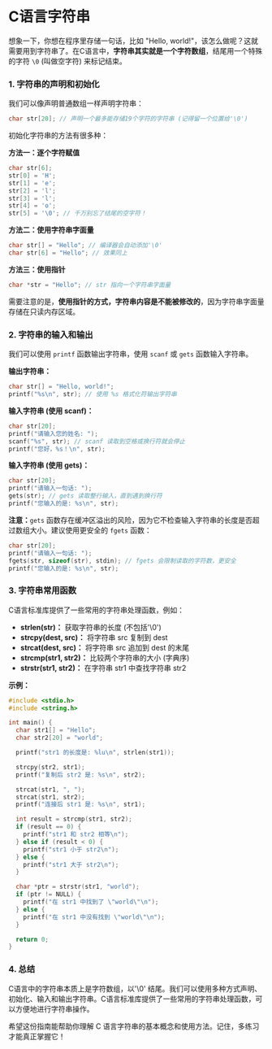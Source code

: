 # C语言字符串

想象一下，你想在程序里存储一句话，比如 "Hello, world!"，该怎么做呢？这就需要用到字符串了。在C语言中，**字符串其实就是一个字符数组**，结尾用一个特殊的字符 `\0` (叫做空字符) 来标记结束。

### 1. 字符串的声明和初始化

我们可以像声明普通数组一样声明字符串：

```c
char str[20]; // 声明一个最多能存储19个字符的字符串 (记得留一个位置给'\0')
```

初始化字符串的方法有很多种：

**方法一：逐个字符赋值**

```c
char str[6]; 
str[0] = 'H';
str[1] = 'e';
str[2] = 'l';
str[3] = 'l';
str[4] = 'o';
str[5] = '\0'; // 千万别忘了结尾的空字符！
```

**方法二：使用字符串字面量**

```c
char str[] = "Hello"; // 编译器会自动添加'\0'
char str[6] = "Hello"; // 效果同上
```

**方法三：使用指针**

```c
char *str = "Hello"; // str 指向一个字符串字面量
```

需要注意的是，**使用指针的方式，字符串内容是不能被修改的**，因为字符串字面量存储在只读内存区域。

### 2. 字符串的输入和输出

我们可以使用 `printf` 函数输出字符串，使用 `scanf` 或 `gets` 函数输入字符串。

**输出字符串：**

```c
char str[] = "Hello, world!";
printf("%s\n", str); // 使用 %s 格式化符输出字符串
```

**输入字符串 (使用 scanf)：**

```c
char str[20];
printf("请输入您的姓名: ");
scanf("%s", str); // scanf 读取到空格或换行符就会停止
printf("您好，%s！\n", str); 
```

**输入字符串 (使用 gets)：**

```c
char str[20];
printf("请输入一句话: ");
gets(str); // gets 读取整行输入，直到遇到换行符
printf("您输入的是: %s\n", str);
```

**注意：**`gets` 函数存在缓冲区溢出的风险，因为它不检查输入字符串的长度是否超过数组大小。建议使用更安全的 `fgets` 函数：

```c
char str[20];
printf("请输入一句话: ");
fgets(str, sizeof(str), stdin); // fgets 会限制读取的字符数，更安全
printf("您输入的是: %s\n", str);
```

### 3. 字符串常用函数

C语言标准库提供了一些常用的字符串处理函数，例如：

* **strlen(str)：** 获取字符串的长度 (不包括'\0')
* **strcpy(dest, src)：** 将字符串 src 复制到 dest
* **strcat(dest, src)：** 将字符串 src 追加到 dest 的末尾
* **strcmp(str1, str2)：** 比较两个字符串的大小 (字典序)
* **strstr(str1, str2)：** 在字符串 str1 中查找字符串 str2

**示例：**

```c
#include <stdio.h>
#include <string.h>

int main() {
  char str1[] = "Hello";
  char str2[20] = "world";

  printf("str1 的长度是: %lu\n", strlen(str1));

  strcpy(str2, str1); 
  printf("复制后 str2 是: %s\n", str2); 

  strcat(str1, ", ");
  strcat(str1, str2);
  printf("连接后 str1 是: %s\n", str1);

  int result = strcmp(str1, str2);
  if (result == 0) {
    printf("str1 和 str2 相等\n");
  } else if (result < 0) {
    printf("str1 小于 str2\n");
  } else {
    printf("str1 大于 str2\n");
  }

  char *ptr = strstr(str1, "world");
  if (ptr != NULL) {
    printf("在 str1 中找到了 \"world\"\n");
  } else {
    printf("在 str1 中没有找到 \"world\"\n");
  }

  return 0;
}
```

### 4. 总结

C语言中的字符串本质上是字符数组，以'\0' 结尾。我们可以使用多种方式声明、初始化、输入和输出字符串。C语言标准库提供了一些常用的字符串处理函数，可以方便地进行字符串操作。

希望这份指南能帮助你理解 C 语言字符串的基本概念和使用方法。记住，多练习才能真正掌握它！ 
